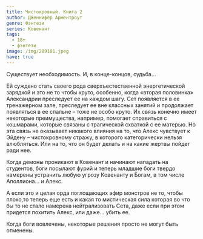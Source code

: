 ```yaml
---
title: Чистокровный. Книга 2
author: Дженнифер Арментроут
genre: Фэнтези
series: Ковенант
tags:
  - 18+
  - фэнтези
image: /img/289181.jpeg
have: true
---
```

Существует необходимость. И, в конце-концов, судьба...

Ей суждено стать своего рода сверхъестественной энергетической зарядкой и это не то чтобы круто, особенно, когда «вторая половинка» Александрии преследует ее на каждом шагу. Сет появляется в ее тренажерном зале, преследует ее вне классных занятий и продолжает появляться в ее спальне – тоже не особо круто. Их связь конечно имеет некоторые преимущества, например, помогает справиться с кошмарами, которые связаны с трагической схваткой с ее матерью. Но эта связь не оказывает никакого влияния на то, что Алекс чувствует к Эйдену – чистокровному стражу, в которого категорически нельзя влюбляться. Или на то, что он будет делать и на какие жертвы пойдет ради нее.

Когда демоны проникают в Ковенант и начинают нападать на студентов, боги посылают фурий и теперь младшие боги твердо намерены устранить любую угрозу Ковенанту и Богам, в том числе Аполлиона... и Алекс.

А если это и целая орда поглощающих эфир монстров не то, чтобы плохо,то теперь еще есть и какая то мистическая сила которая во что бы то не стало намерена нейтрализовать Сета, даже если при этом придется похитить Алекс, или даже... убить ее.

Когда боги вовлечены, некоторые решения просто не могут быть отменены.